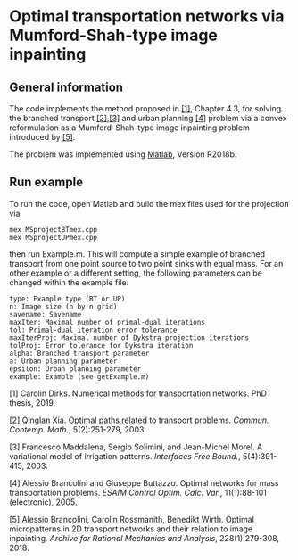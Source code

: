 # Optimal transportation networks via Mumford-Shah-type image inpainting 

## General information 

The code implements the method proposed in [[1]](), Chapter 4.3, for solving the branched transport [[2]](http://www.uvm.edu/pdodds/research/papers/others/2003/xia2003a.pdf),[[3]](https://pdfs.semanticscholar.org/d766/7ac83e8dd7c8ce452fe63775a3ddd705efd9.pdf) and urban planning [[4]](http://www.numdam.org/article/COCV_2005__11_1_88_0.pdf) problem via a convex reformulation as a Mumford–Shah-type image inpainting problem introduced by [[5]](https://arxiv.org/abs/1601.07402).

The problem was implemented using [Matlab](https://www.mathworks.com/products/matlab.html), Version R2018b. 


## Run example 

To run the code, open Matlab and build the mex files used for the projection via 

	mex MSprojectBTmex.cpp
	mex MSprojectUPmex.cpp
	
then run Example.m. This will compute a simple example of branched transport from one point source to two point sinks with equal mass. For an other example or a different setting, the following parameters can be changed within the example file:

	type: Example type (BT or UP)
	n: Image size (n by n grid) 
	savename: Savename 
	maxIter: Maximal number of primal-dual iterations
	tol: Primal-dual iteration error tolerance 
	maxIterProj: Maximal number of Dykstra projection iterations 
	tolProj: Error tolerance for Dykstra iteration 
	alpha: Branched transport parameter 
	a: Urban planning parameter
	epsilon: Urban planning parameter 
	example: Example (see getExample.m)


[1] Carolin Dirks. Numerical methods for transportation networks. PhD thesis, 2019.

[2] Qinglan Xia. Optimal paths related to transport problems. *Commun. Contemp. Math.*, 5(2):251-279, 2003. 

[3] Francesco Maddalena, Sergio Solimini, and Jean-Michel Morel. A variational model of irrigation patterns. *Interfaces Free Bound.*, 5(4):391-415, 2003.

[4] Alessio Brancolini and Giuseppe Buttazzo. Optimal networks for mass transportation problems. *ESAIM Control Optim. Calc. Var.*, 11(1):88-101 (electronic), 2005.

[5] Alessio Brancolini, Carolin Rossmanith, Benedikt Wirth. Optimal micropatterns in 2D transport networks and their relation to image inpainting. *Archive for Rational Mechanics and Analysis*, 228(1):279-308, 2018.

